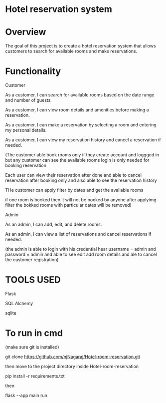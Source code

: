 # Hotel reservation system

# Overview
The goal of this project is to create a hotel reservation system that allows customers to search for available rooms and make reservations.

# Functionality
Customer

As a customer, I can search for available rooms based on the date range and number of guests.

As a customer, I can view room details and amenities before making a reservation.

As a customer, I can make a reservation by selecting a room and entering my personal details.

As a customer, I can view my reservation history and cancel a reservation if needed.


(The customer able book rooms only if they create account and loggged in but any customer can see the available rooms login is only needed for booking reservation

Each user can view their reservation after done and able to cancel reservation after booking only and also able to see the reservation history

THe customer can apply filter by dates and get the available rooms 

if one room is booked then it will not be booked by anyone after applyimg filter the bokked rooms with particular dates will be removed)


Admin

As an admin, I can add, edit, and delete rooms.

As an admin, I can view a list of reservations and cancel reservations if needed.


(the admin is able to login with his credential hear username = admin and password = admin and able to see edit add room details and ale to cancel the customer registration)

# TOOLS USED

Flask

SQL Alchemy

sqlite


# To run in cmd

(make sure git is installed)

git clone https://github.com/njNagaraj/Hotel-room-reservation.git

then move to the project directory inside Hotel-room-reservation 

pip install -r requirements.txt

then

flask --app main run


